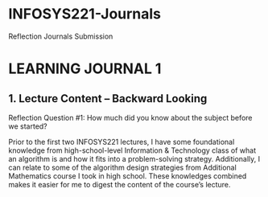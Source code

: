 # INFOSYS221-Journals
Reflection Journals Submission

# LEARNING JOURNAL 1
## 1. Lecture Content – Backward Looking
Reflection Question #1: How much did you know about the subject before we started?

Prior to the first two INFOSYS221 lectures, I have some foundational knowledge from high-school-level Information & Technology class of what an algorithm is and how it fits into a problem-solving strategy. Additionally, I can relate to some of the algorithm design strategies from Additional Mathematics course I took in high school. These knowledges combined makes it easier for me to digest the content of the course’s lecture.
